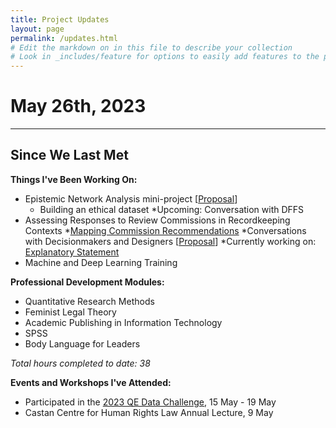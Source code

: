 ```yaml
---
title: Project Updates
layout: page
permalink: /updates.html
# Edit the markdown on in this file to describe your collection
# Look in _includes/feature for options to easily add features to the page
---
```

# May 26th, 2023
<hr/>

## Since We Last Met

**Things I've Been Working On:**
* Epistemic Network Analysis mini-project [<a href="https://docs.google.com/document/d/1zhdwhAJ0nOPwBpWtf9XiII3TyIQaXo6EiT_xwwA0250/edit?usp=sharing">Proposal</a>]
    * Building an ethical dataset
        *Upcoming: Conversation with DFFS
* Assessing Responses to Review Commissions in Recordkeeping Contexts
    *<a href="/blog/commissions.html">Mapping Commission Recommendations</a>
    *Conversations with Decisionmakers and Designers [<a href="https://docs.google.com/document/d/10p5r_p8eAZ8mpvYM4pmiLVeaI6vmEDDYzblCkzr3iYY/edit?usp=sharing">Proposal</a>]
        *Currently working on: <a href="https://docs.google.com/document/d/1Im3KftI3HSg0Fe4-FFToftiQrNp7waau/edit?usp=sharing&ouid=106698260065842284739&rtpof=true&sd=true">Explanatory Statement</a>
* Machine and Deep Learning Training

**Professional Development Modules:**
* Quantitative Research Methods
* Feminist Legal Theory
* Academic Publishing in Information Technology
* SPSS
* Body Language for Leaders

_Total hours completed to date: 38_

**Events and Workshops I've Attended:**
* Participated in the <a href="https://www.qesoc.org/qe-data-challenge/">2023 QE Data Challenge</a>, 15 May - 19 May
* Castan Centre for Human Rights Law Annual Lecture, 9 May